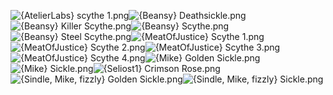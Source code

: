 ![{AtelierLabs} scythe 1.png](https://raw.githubusercontent.com/Klokinator/FE-Repo/main/Item%20Icons/Lances%20-%20Scythes/%7BAtelierLabs%7D%20scythe%201.png "{AtelierLabs} scythe 1.png")![{Beansy} Deathsickle.png](https://raw.githubusercontent.com/Klokinator/FE-Repo/main/Item%20Icons/Lances%20-%20Scythes/%7BBeansy%7D%20Deathsickle.png "{Beansy} Deathsickle.png")![{Beansy} Killer Scythe.png](https://raw.githubusercontent.com/Klokinator/FE-Repo/main/Item%20Icons/Lances%20-%20Scythes/%7BBeansy%7D%20Killer%20Scythe.png "{Beansy} Killer Scythe.png")![{Beansy} Scythe.png](https://raw.githubusercontent.com/Klokinator/FE-Repo/main/Item%20Icons/Lances%20-%20Scythes/%7BBeansy%7D%20Scythe.png "{Beansy} Scythe.png")![{Beansy} Steel Scythe.png](https://raw.githubusercontent.com/Klokinator/FE-Repo/main/Item%20Icons/Lances%20-%20Scythes/%7BBeansy%7D%20Steel%20Scythe.png "{Beansy} Steel Scythe.png")![{MeatOfJustice} Scythe 1.png](https://raw.githubusercontent.com/Klokinator/FE-Repo/main/Item%20Icons/Lances%20-%20Scythes/%7BMeatOfJustice%7D%20Scythe%201.png "{MeatOfJustice} Scythe 1.png")![{MeatOfJustice} Scythe 2.png](https://raw.githubusercontent.com/Klokinator/FE-Repo/main/Item%20Icons/Lances%20-%20Scythes/%7BMeatOfJustice%7D%20Scythe%202.png "{MeatOfJustice} Scythe 2.png")![{MeatOfJustice} Scythe 3.png](https://raw.githubusercontent.com/Klokinator/FE-Repo/main/Item%20Icons/Lances%20-%20Scythes/%7BMeatOfJustice%7D%20Scythe%203.png "{MeatOfJustice} Scythe 3.png")![{MeatOfJustice} Scythe 4.png](https://raw.githubusercontent.com/Klokinator/FE-Repo/main/Item%20Icons/Lances%20-%20Scythes/%7BMeatOfJustice%7D%20Scythe%204.png "{MeatOfJustice} Scythe 4.png")![{Mike} Golden Sickle.png](https://raw.githubusercontent.com/Klokinator/FE-Repo/main/Item%20Icons/Lances%20-%20Scythes/%7BMike%7D%20Golden%20Sickle.png "{Mike} Golden Sickle.png")![{Mike} Sickle.png](https://raw.githubusercontent.com/Klokinator/FE-Repo/main/Item%20Icons/Lances%20-%20Scythes/%7BMike%7D%20Sickle.png "{Mike} Sickle.png")![{Seliost1} Crimson Rose.png](https://raw.githubusercontent.com/Klokinator/FE-Repo/main/Item%20Icons/Lances%20-%20Scythes/%7BSeliost1%7D%20Crimson%20Rose.png "{Seliost1} Crimson Rose.png")![{Sindle, Mike, fizzly} Golden Sickle.png](https://raw.githubusercontent.com/Klokinator/FE-Repo/main/Item%20Icons/Lances%20-%20Scythes/%7BSindle,%20Mike,%20fizzly%7D%20Golden%20Sickle.png "{Sindle, Mike, fizzly} Golden Sickle.png")![{Sindle, Mike, fizzly} Sickle.png](https://raw.githubusercontent.com/Klokinator/FE-Repo/main/Item%20Icons/Lances%20-%20Scythes/%7BSindle,%20Mike,%20fizzly%7D%20Sickle.png "{Sindle, Mike, fizzly} Sickle.png")
